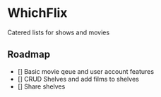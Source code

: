 # WhichFlix
Catered lists for shows and movies

## Roadmap
- [] Basic movie qeue and user account features
- [] CRUD Shelves and add films to shelves
- [] Share shelves
